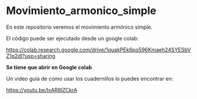 # Movimiento_armonico_simple
En este repositorio veremos el movimiento armónico simple.

El código puede ser ejecutado desde un google colab:

https://colab.research.google.com/drive/1quakPEk6po596Kmaeh24SYESbVZ1p2dl?usp=sharing

**Se tiene que abrir en Google colab**

Un video guía de como usar los cuadernillos lo puedes encontrar en:

https://youtu.be/IxAR8lZCkrA
